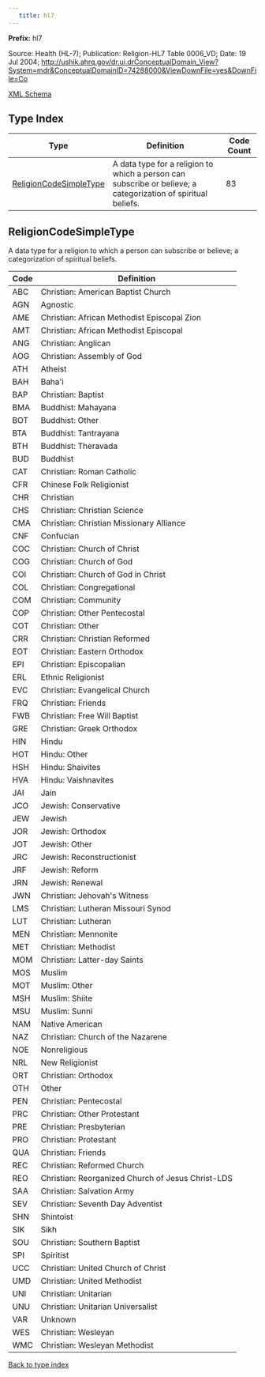 ```yaml
---
   title: hl7
---
```


**Prefix:** hl7

Source: Health (HL-7); 
Publication: Religion-HL7 Table 0006_VD; 
Date: 19 Jul 2004;   http://ushik.ahrq.gov/dr.ui.drConceptualDomain_View?System=mdr&ConceptualDomainID=74288000&ViewDownFile=yes&DownFile=Co

<a href="http://release.niem.gov/niem/codes/hl7/4.0/hl7.xsd">XML Schema</a>

## Type Index

| Type | Definition | Code Count |
| --- | --- | --- |
| <a href="#religioncodesimpletype">ReligionCodeSimpleType</a> | A data type for a religion to which a person can subscribe or believe; a categorization of spiritual beliefs. | 83 |

## ReligionCodeSimpleType

A data type for a religion to which a person can subscribe or believe; a categorization of spiritual beliefs.

| Code | Definition |
| --- | --- |
| ABC | Christian: American Baptist Church |
| AGN | Agnostic |
| AME | Christian: African Methodist Episcopal Zion |
| AMT | Christian: African Methodist Episcopal |
| ANG | Christian: Anglican |
| AOG | Christian: Assembly of God |
| ATH | Atheist |
| BAH | Baha'i |
| BAP | Christian: Baptist |
| BMA | Buddhist: Mahayana |
| BOT | Buddhist: Other |
| BTA | Buddhist: Tantrayana |
| BTH | Buddhist: Theravada |
| BUD | Buddhist |
| CAT | Christian: Roman Catholic |
| CFR | Chinese Folk Religionist |
| CHR | Christian |
| CHS | Christian: Christian Science |
| CMA | Christian: Christian Missionary Alliance |
| CNF | Confucian |
| COC | Christian: Church of Christ |
| COG | Christian: Church of God |
| COI | Christian: Church of God in Christ |
| COL | Christian: Congregational |
| COM | Christian: Community |
| COP | Christian: Other Pentecostal |
| COT | Christian: Other |
| CRR | Christian: Christian Reformed |
| EOT | Christian: Eastern Orthodox |
| EPI | Christian: Episcopalian |
| ERL | Ethnic Religionist |
| EVC | Christian: Evangelical Church |
| FRQ | Christian: Friends |
| FWB | Christian: Free Will Baptist |
| GRE | Christian: Greek Orthodox |
| HIN | Hindu |
| HOT | Hindu: Other |
| HSH | Hindu: Shaivites |
| HVA | Hindu: Vaishnavites |
| JAI | Jain |
| JCO | Jewish: Conservative |
| JEW | Jewish |
| JOR | Jewish: Orthodox |
| JOT | Jewish: Other |
| JRC | Jewish: Reconstructionist |
| JRF | Jewish: Reform |
| JRN | Jewish: Renewal |
| JWN | Christian: Jehovah's Witness |
| LMS | Christian: Lutheran Missouri Synod |
| LUT | Christian: Lutheran |
| MEN | Christian: Mennonite |
| MET | Christian: Methodist |
| MOM | Christian: Latter-day Saints |
| MOS | Muslim |
| MOT | Muslim: Other |
| MSH | Muslim: Shiite |
| MSU | Muslim: Sunni |
| NAM | Native American |
| NAZ | Christian: Church of the Nazarene |
| NOE | Nonreligious |
| NRL | New Religionist |
| ORT | Christian: Orthodox |
| OTH | Other |
| PEN | Christian: Pentecostal |
| PRC | Christian: Other Protestant |
| PRE | Christian: Presbyterian |
| PRO | Christian: Protestant |
| QUA | Christian: Friends |
| REC | Christian: Reformed Church |
| REO | Christian: Reorganized Church of Jesus Christ-LDS |
| SAA | Christian: Salvation Army |
| SEV | Christian: Seventh Day Adventist |
| SHN | Shintoist |
| SIK | Sikh |
| SOU | Christian: Southern Baptist |
| SPI | Spiritist |
| UCC | Christian: United Church of Christ |
| UMD | Christian: United Methodist |
| UNI | Christian: Unitarian |
| UNU | Christian: Unitarian Universalist |
| VAR | Unknown |
| WES | Christian: Wesleyan |
| WMC | Christian: Wesleyan Methodist |

<a href="#type-index">Back to type index</a>

